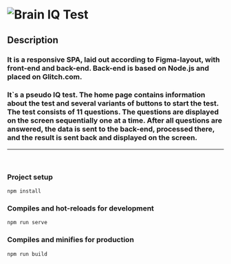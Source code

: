 # ![Brain](/dist/favicons/favicon.ico) IQ Test

## Description

### **It is a responsive SPA, laid out according to Figma-layout, with front-end and back-end. Back-end is based on Node.js and placed on Glitch.com.**
### **It`s a pseudo IQ test. The home page contains information about the test and several variants of buttons to start the test. The test consists of 11 questions. The questions are displayed on the screen sequentially one at a time. After all questions are answered, the data is sent to the back-end, processed there, and the result is sent back and displayed on the screen.**

***

<br/>

### Project setup
```
npm install
```

### Compiles and hot-reloads for development
```
npm run serve
```

### Compiles and minifies for production
```
npm run build

